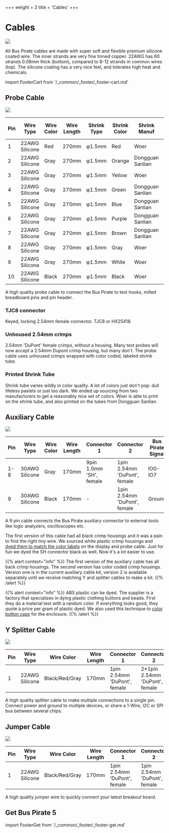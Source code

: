 +++
weight = 2
title = 'Cables'
+++

# Cables

![](./img/cable-wire.jpg)

All Bus Pirate cables are made with super soft and flexible premium silicone coated wire. The inner strands are very fine tinned copper. 22AWG has 60 strands 0.08mm thick (bottom), compared to 8-12 strands in common wires (top). The silicone coating has a very nice feel, and tolerates high heat and chemicals.

import FooterCart from '/_common/_footer/_footer-cart.md' 

<FooterCart/>

## Probe Cable

![](./img/cable-probe.jpg)

|Pin|Wire Type|Wire Color|Wire Length|Shrink Type|Shrink Color|Shrink Manuf|Shrink Length|Shrink Text|Shrink Text Color|
|-|-|-|-|-|-|-|-|-|-|
|1|22AWG Silicone|Red|270mm|φ1.5mm|Red|Woer|20mm|VOUT VOUT|Black|
|2|22AWG Silicone|Gray|270mm|φ1.5mm|Orange|Dongguan Sanlian|20mm|IO0 IO0|Black|
|3|22AWG Silicone|Gray|270mm|φ1.5mm|Yellow|Woer|20mm|IO1 IO1|Black|
|4|22AWG Silicone|Gray|270mm|φ1.5mm|Green|Dongguan Sanlian|20mm|IO2 IO2|Black|
|5|22AWG Silicone|Gray|270mm|φ1.5mm|Blue|Dongguan Sanlian|20mm|IO3 IO3|Black|
|6|22AWG Silicone|Gray|270mm|φ1.5mm|Purple|Dongguan Sanlian|20mm|IO4 IO4|Black|
|7|22AWG Silicone|Gray|270mm|φ1.5mm|Brown|Dongguan Sanlian|20mm|IO5 IO5|Black|
|8|22AWG Silicone|Gray|270mm|φ1.5mm|Gray|Woer|20mm|IO6 IO6|Black|
|9|22AWG Silicone|Gray|270mm|φ1.5mm|White|Woer|20mm|IO7 IO7|Black|
|10|22AWG Silicone|Black|270mm|φ1.5mm|Black|Woer|20mm|GND GND|White|

A high quality probe cable to connect the Bus Pirate to test hooks, milled breadboard pins and pin header.

### TJC8 connector
Keyed, locking 2.54mm female connector. TJC8 or HX25418.

### Unhoused 2.54mm crimps
2.54mm 'DuPont' female crimps, without a housing. Many test probes will now accept a 2.54mm Dupont crimp housing, but many don't. The probe cable uses unhoused crimps wrapped with color coded, labeled shrink tube.

### Printed Shrink Tube

Shrink tube varies wildly in color quality. A lot of colors just don't pop: dull lifeless pastels or just too dark. We ended up sourcing from two manufacturers to get a reasonably nice set of colors. Woer is able to print on the shrink tube, and also printed on the tubes from Dongguan Sanlian.

## Auxiliary Cable 

![](./img/cable-aux-rev1-white.jpg)

|Pin|Wire Type|Wire Color|Wire Length|Connector 1| Connector 2|Bus Pirate Signal|
|-|-|-|-|-|-|-|
|1-8|30AWG Silicone|Gray|170mm|9pin 1.0mm 'SH', female|1pin 2.54mm 'DuPont', female|IO0-IO7|
|9|30AWG Silicone|Black|170mm|-|1pin 2.54mm 'DuPont', female|Ground|

A 9 pin cable connects the Bus Pirate auxiliary connector to external tools like logic analyzers, oscilloscopes etc. 

The first version of this cable had all black crimp housings and it was a pain to find the right tiny wire. We sourced white plastic crimp housings and [dyed them to match the color labels](https://forum.buspirate.com/t/dyed-abs-button-caps/119) on the display and probe cable. Just for fun we dyed the SH connector black as well. Now it's a lot easier to use.

{{% alert context="info" %}}
The first version of the auxiliary cable has all back crimp housings. The second version has color coded crimp housings. Version one is in the current auxiliary cable kit, version 2 is available separately until we receive matching Y and splitter cables to make a kit.
{{% /alert %}}

{{% alert context="info" %}}
ABS plastic can be dyed. The supplier is a factory that specializes in dying plastic clothing buttons and beads. First they do a material test with a random color. If everything looks good, they quote a price per gram of plastic dyed. We also used this technique to [color button caps](/enclosure/hardware#dyed-plastic-button-caps) for the enclosure.
{{% /alert %}}

## Y Splitter Cable

![](./img/cable-y.jpg)

|Pin|Wire Type|Wire Color|Wire Length|Connector 1| Connector 2|
|-|-|-|-|-|-|
|1|22AWG Silicone|Black/Red/Gray|170mm|1pin 2.54mm 'DuPont', female|2*1pin 2.54mm 'DuPont', female|

A high quality splitter cable to make multiple connections to a single pin. Connect power and ground to multiple devices, or share a 1-Wire, I2C or SPI bus between several chips.

## Jumper Cable

![](./img/cable-jumpers.jpg)

|Pin|Wire Type|Wire Color|Wire Length|Connector 1| Connector 2|
|-|-|-|-|-|-|
|1|22AWG Silicone|Black/Red/Gray|170mm|1pin 2.54mm 'DuPont', female|1pin 2.54mm 'DuPont', female|

A high quality jumper wire to quickly connect your latest breakout board.

## Get Bus Pirate 5
import FooterGet from '/_common/_footer/_footer-get.md' 

<FooterGet/>


